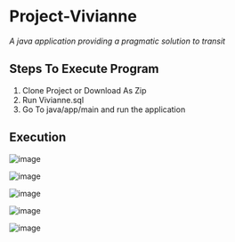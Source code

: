 # Project-Vivianne

*A java application providing a pragmatic solution to transit*

## Steps To Execute Program

1. Clone Project or Download As Zip
2. Run Vivianne.sql
3. Go To java/app/main and run the application


## Execution



![image](https://github.com/Rrez44/Project-Vivianne/assets/82002444/21781399-2508-48c7-9128-905bf0203db9)

![image](https://github.com/Rrez44/Project-Vivianne/assets/82002444/e06d41f7-3504-4285-86e6-a70073688bf1)

![image](https://github.com/Rrez44/Project-Vivianne/assets/82002444/1d7060d0-f97c-48d8-bc66-b13dc0f8a35b)

![image](https://github.com/Rrez44/Project-Vivianne/assets/82002444/331679dd-d520-4ed0-8ac9-a9ccb0c986e4)

![image](https://github.com/Rrez44/Project-Vivianne/assets/82002444/f2cbcbb9-6f60-437a-b68c-5b4232476e17)
